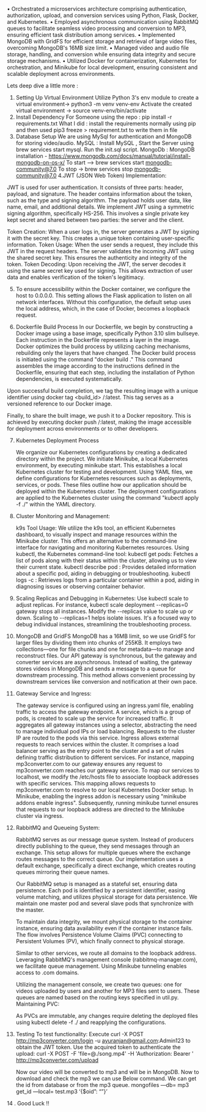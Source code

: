 • Orchestrated a microservices architecture comprising authentication, authorization, upload, and conversion services using Python, Flask, Docker, and Kubernetes.
• Employed asynchronous communication using RabbitMQ queues to facilitate seamless video processing and conversion to MP3, ensuring efficient task distribution among services.
• Implemented MongoDB with GridFS for efficient storage and retrieval of large video files, overcoming MongoDB's 16MB size limit.
• Managed video and audio file storage, handling, and conversion while ensuring data integrity and secure storage mechanisms.
• Utilized Docker for containerization, Kubernetes for orchestration, and Minikube for local development, ensuring consistent and scalable deployment across environments.


Lets deep dive a little more : 

1. Setting Up Virtual Environment
  Utilize Python 3's  env module to create a virtual environment->  python3 -m venv venv-env
  Activate the created virtual environment -> source venv-env/bin/activate
2. Install Dependency
   For Someone using the repo : pip install -r requirements.txt
   What I did : install the requirements normally using pip and then used pip3 freeze > requirement.txt to write them in file
3. Database Setup
   We are using MySql for authentication and MongoDB for storing video/audio.
   MySQL : Install MySQL , Start the Server using brew services start mysql. Run the init.sql script.
   MongoDb : MongoDB installation - https://www.mongodb.com/docs/manual/tutorial/install-mongodb-on-os-x/
            To start —>  brew services start mongodb-community@7.0
            To stop -> brew services stop mongodb-community@7.0
4.JWT (JSON Web Token) Implementation:

  JWT is used for user authentication. It consists of three parts: header, payload, and signature. The header contains information about the token, such as the type and signing algorithm.
  The payload holds user data, like name, email, and additional details.
  We implement JWT using a symmetric signing algorithm, specifically HS-256. This involves a single private key kept secret and shared between two parties: the server and the client.

Token Creation:
  When a user logs in, the server generates a JWT by signing it with the secret key. This creates a unique token containing user-specific information.
  Token Usage:
  When the user sends a request, they include this JWT in the request headers.
  The server validates the incoming JWT using the shared secret key. This ensures the authenticity and integrity of the token.
  Token Decoding:
  Upon receiving the JWT, the server decodes it using the same secret key used for signing. This allows extraction of user data and enables verification of the token's legitimacy.

5. To ensure accessibility within the Docker container, we configure the host to 0.0.0.0. This setting allows the Flask application to listen on all network interfaces.
   Without this configuration, the default setup uses the local address, which, in the case of Docker, becomes a loopback request.

6. Dockerfile Build Process
  In our Dockerfile, we begin by constructing a Docker image using a base image, specifically Python 3.10 slim bullseye. Each instruction in the Dockerfile represents a layer in the image.
  Docker optimizes the build process by utilizing caching mechanisms, rebuilding only the layers that have changed.
  The Docker build process is initiated using the command "docker build ." This command assembles the image according to the instructions defined in the Dockerfile,
  ensuring that each step, including the installation of Python dependencies, is executed systematically.

  Upon successful build completion, we tag the resulting image with a unique identifier using docker tag <build_id> <username>/<reponame>:latest. This tag serves as a versioned reference to our Docker image.

  Finally, to share the built image, we push it to a Docker repository. This is achieved by executing docker push <username>/<reponame>:latest, making the image accessible for deployment across environments or to other developers.

7. Kubernetes Deployment Process

   We organize our Kubernetes configurations by creating a dedicated directory within the project.
   We initiate Minikube, a local Kubernetes environment, by executing minikube start. This establishes a local Kubernetes cluster for testing and development.
   Using YAML files, we define configurations for Kubernetes resources such as deployments, services, or pods. These files outline how our application should be deployed within the Kubernetes cluster.
   The deployment configurations are applied to the Kubernetes cluster using the command "kubectl apply -f ./" within the YAML directory.

 8. Cluster Monitoring and Management:

    k9s Tool Usage: We utilize the k9s tool, an efficient Kubernetes dashboard, to visually inspect and manage resources within the Minikube cluster. 
    This offers an alternative to the command-line interface for navigating and monitoring Kubernetes resources.
    Using kubectl, the Kubernetes command-line tool: 
          kubectl get pods: Fetches a list of pods along with their status within the cluster, allowing us to view their current state.
          kubectl describe pod <pod-name>: Provides detailed information about a specific pod, aiding in debugging or troubleshooting.
          kubectl logs <pod-name> -c <container-name>: Retrieves logs from a particular container within a pod, aiding in diagnosing issues or observing container behavior.

  9. Scaling Replicas and Debugging in Kubernetes:
    Use kubectl scale to adjust replicas. For instance, kubectl scale deployment --replicas=0 gateway stops all instances. Modify the --replicas value to scale up or down.
    Scaling to --replicas=1 helps isolate issues. It's a focused way to debug individual instances, streamlining the troubleshooting process.
  10. MongoDB and GridFS
    MongoDB has a 16MB limit, so we use GridFS for larger files by dividing them into chunks of 255KB.
    It employs two collections—one for file chunks and one for metadata—to manage and reconstruct files.
    Our API gateway is synchronous, but the gateway and converter services are asynchronous. Instead of waiting, the gateway stores videos in MongoDB and sends a message to a queue for downstream processing.
    This method allows convenient processing by downstream services like conversion and notification at their own pace.

  11. Gateway Service and Ingress:

      The gateway service is configured using an ingress.yaml file, enabling traffic to access the gateway endpoint.
      A service, which is a group of pods, is created to scale up the service for increased traffic. It aggregates all gateway instances using a selector, abstracting the need to manage individual pod IPs or load balancing.
      Requests to the cluster IP are routed to the pods via this service.
      Ingress allows external requests to reach services within the cluster. It comprises a load balancer serving as the entry point to the cluster and a set of rules defining traffic distribution to different services. 
      For instance, mapping mp3converter.com to our gateway ensures any request to mp3converter.com reaches our gateway service.
      To map our services to localhost, we modify the /etc/hosts file to associate loopback addresses with specific services. This mapping allows requests to mp3converter.com to resolve to our local Kubernetes Docker setup.
      In Minikube, enabling the ingress addon is necessary using "minikube addons enable ingress". Subsequently, running minikube tunnel ensures that requests to our loopback address are directed to the Minikube cluster via ingress.
  12.  RabbitMQ and Queueing System:

        RabbitMQ serves as our message queue system. Instead of producers directly publishing to the queue, they send messages through an exchange. 
        This setup allows for multiple queues where the exchange routes messages to the correct queue. Our implementation uses a default exchange, specifically a direct exchange, which creates routing queues mirroring their queue names.
        
        Our RabbitMQ setup is managed as a stateful set, ensuring data persistence. Each pod is identified by a persistent identifier, easing volume matching, and utilizes physical storage for data persistence. 
        We maintain one master pod and several slave pods that synchronize with the master.
        
        To maintain data integrity, we mount physical storage to the container instance, ensuring data availability even if the container instance fails. 
        The flow involves Persistence Volume Claims (PVC) connecting to Persistent Volumes (PV), which finally connect to physical storage.
        
        Similar to other services, we route all domains to the loopback address. Leveraging RabbitMQ's management console (rabbitmq-manager.com), we facilitate queue management.
        Using Minikube tunneling enables access to .com domains.
        
        Utilizing the management console, we create two queues: one for videos uploaded by users and another for MP3 files sent to users. These queues are named based on the routing keys specified in util.py. 
        Maintaining PVC:
        
        As PVCs are immutable, any changes require deleting the deployed files using kubectl delete -f ./ and reapplying the configurations.

  13. Testing
      To test functionality:
          Execute curl -X POST http://mp3converter.com/login -u ayuranjan@gmail.com:Admin123 to obtain the JWT token.
          Use the acquired token to authenticate the upload: curl -X POST -F 'file=@./song.mp4' -H 'Authorization: Bearer <token>' http://mp3converter.com/upload

      Now our video will be converted to mp3 and will be in MongoDB. Now to download and check the mp3 we can use Below command. We can get the id from database or from the mp3 queue. 
       mongofiles —db= mp3 get_id —local= test.mp3 ‘{$oid”: “<string version of id>”}’

 14 . Good Luck !! 



   
